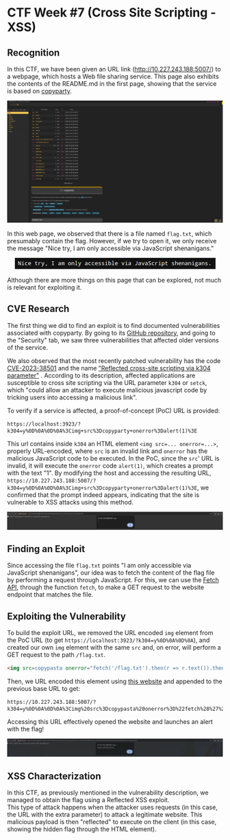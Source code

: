 # CTF Week #7 (Cross Site Scripting - XSS)

## Recognition

In this CTF, we have been given an URL link (http://10.227.243.188:5007/) to a webpage, which hosts a Web file sharing service. This page also exhibits the contents of the README.md in the first page, showing that the service is based on [copyparty](https://github.com/9001/copyparty).

<p align="center" justify="center">
    <img src="./assets/CTF7/copyparty.png"> <!-- Image from the website -->
</p>

In this web page, we observed that there is a file named `flag.txt`, which presumably contain the flag. However, if we try to open it, we only receive the message "Nice try, I am only accessible via JavaScript shenanigans."

<p align="center" justify="center">
    <img src="./assets/CTF7/flag-message.png"> <!-- Message from JavaScript -->
</p>

Although there are more things on this page that can be explored, not much is relevant for exploiting it.

## CVE Research

The first thing we did to find an exploit is to find documented vulnerabilities associated with copyparty. By going to its [GitHub repository](https://github.com/9001/copyparty), and going to the "Security" tab, we saw three vulnerabilities that affected older versions of the service.

We also observed that the most recently patched vulnerability has the code [CVE-2023-38501](https://nvd.nist.gov/vuln/detail/CVE-2023-38501) and the name ["Reflected cross-site scripting via k304 parameter"](https://github.com/9001/copyparty/security/advisories/GHSA-f54q-j679-p9hh) . According to its description, affected applications are susceptible to cross site scripting via the URL parameter `k304` or `setck`, which "could allow an attacker to execute malicious javascript code by tricking users into accessing a malicious link".

To verify if a service is affected, a proof-of-concept (PoC) URL is provided:

```
https://localhost:3923/?k304=y%0D%0A%0D%0A%3Cimg+src%3Dcopyparty+onerror%3Dalert(1)%3E
```

This url contains inside `k304` an HTML element `<img src=... onerror=...>`, properly URL-encoded, where `src` is an invalid link and `onerror` has the malicious JavaScript code to be executed. In the PoC, since the `src`' URL is invalid, it will execute the `onerror` code `alert(1)`, which creates a prompt with the text "1". By modifying the host and accessing the resulting URL, `https://10.227.243.188:5007/?k304=y%0D%0A%0D%0A%3Cimg+src%3Dcopyparty+onerror%3Dalert(1)%3E`, we confirmed that the prompt indeed appears, indicating that the site is vulnerable to XSS attacks using this method.

<p align="center" justify="center">
    <img src="./assets/CTF7/poc.png"> <!-- Example proof of concept -->
</p>

## Finding an Exploit

Since accessing the file `flag.txt` points "I am only accessible via JavaScript shenanigans", our idea was to fetch the content of the flag file by performing a request through JavaScript. For this, we can use the [Fetch API](https://developer.mozilla.org/en-US/docs/Web/API/Fetch_API), through the function `fetch`, to make a GET request to the website endpoint that matches the file.

## Exploiting the Vulnerability

To build the exploit URL, we removed the URL encoded `img` element from the PoC URL (to get `https://localhost:3923/?k304=y%0D%0A%0D%0A`), and created our own `img` element with the same `src` and, on error, will perform a GET request to the path `/flag.txt`.

```html
<img src=copypasta onerror="fetch('/flag.txt').then(r => r.text()).then(alert)">
```

Then, we URL encoded this element using [this website](https://www.urlencoder.org/) and appended to the previous base URL to get:

```
https://10.227.243.188:5007/?k304=y%0D%0A%0D%0A%3Cimg%20src%3Dcopypasta%20onerror%3D%22fetch%28%27%2Fflag.txt%27%29.then%28r%20%3D%3E%20r.text%28%29%29.then%28alert%29%22%3E
```

Accessing this URL effectively opened the website and launches an alert with the flag!

<p align="center" justify="center">
    <img src="./assets/CTF7/flag.png"> <!-- Flag image blurred -->
</p>

## XSS Characterization

In this CTF, as previously mentioned in the vulnerability description, we managed to obtain the flag using a Reflected XSS exploit.  
This type of attack happens when the attacker uses requests (in this case, the URL with the extra parameter) to attack a legitimate website. This malicious payload is then "reflected" to execute on the client (in this case, showing the hidden flag through the HTML element).
